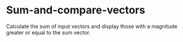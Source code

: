 # Sum-and-compare-vectors
Calculate the sum of input vectors and display those with a magnitude greater or equal to the sum vector.
